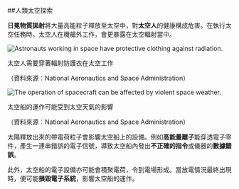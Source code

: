 ##人類太空探索

**日冕物質拋射**將大量高能粒子釋放至太空中，對**太空人**的健康構成危害。在執行太空任務時，太空人在機艙外工作，會更暴露在太空輻射當中。

![Astronauts working in space have protective clothing against radiation.](https://lh3.googleusercontent.com/909MepY_9OAhHLQ8ZrbjAD7xLn3fgXNpySTuFTrHzQ-qJwwCQ3T4jUBoeYZp2tj1oMcJn0Ki-iYXKsLIM3pfdph_DgqSliM9lWCWFiy2LDPq-i4Vq4w-J4FR2P2eOmov5PVJPyg7)

太空人需要穿著輻射防護衣在太空工作

（資料來源︰National Aeronautics and Space Administration）

![The operation of spacecraft can be affected by violent space weather.](https://lh4.googleusercontent.com/FLgz5s-tazyjXOS3Lo_BR0BsnCIqBxvGg5b4fwYwIA-99PlFhb1YqPN63dVpVGb9pYnjDRjbFLfE8haBCXYtuETV5txjf5VZBNEjzYHIaW711thcxoF12R50KB8X6sRTqq3zqGto)

太空船的運作可能受到太空天氣的影響

（資料來源︰National Aeronautics and Space Administration）

太陽釋放出來的帶電荷粒子會影響太空船上的設備。例如**高能量離子**能穿透電子零件，產生一連串錯誤的電子信號，導致太空船內發出**不正確的指令**或儀器的**數據錯誤**。

此外，太空船的電子設備亦可能會積聚電荷，令到電場形成。當放電情況最終出現時，便可能**損毀電子系統**，影響太空船的運作。


